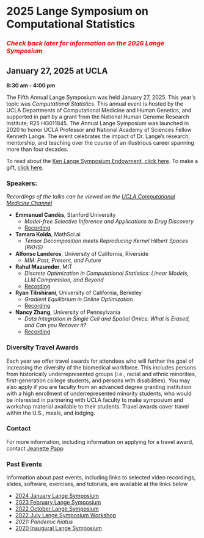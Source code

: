 # 2025 Lange Symposium on Computational Statistics

### <span style="color:red">_Check back later for information on the 2026 Lange Symposium_</span>

## January 27, 2025 at UCLA

**8:30 am - 4:00 pm**

The Fifth Annual Lange Symposium was held January 27, 2025. This year's topic was *Computational Statistics*. This annual event is hosted by the UCLA Departments of Computational Medicine and Human Genetics, and supported in part by a grant from the National Human Genome Research Institute; R25 HG011845. The Annual Lange Symposium was launched in 2020 to honor UCLA Professor and National Academy of Sciences Fellow Kenneth Lange. The event celebrates the impact of Dr. Lange’s research, mentorship, and teaching over the course of an illustrious career spanning more than four decades.

To read about the [Ken Lange Symposium Endowment, click here](https://compmed.ucla.edu/ken-lange-symposium-endowment). To make a gift, [click here](https://giving.ucla.edu/Campaign/Donate.aspx?SiteNum=3167&fund=64621O&code=M-19409).

### Speakers:
*Recordings of the talks can be viewed on the [UCLA Computational Medicine Channel](https://www.youtube.com/@computationalmedicineucla)*
 * **Emmanuel Candès**, Stanford University
   * *Model-free Selective Inference and Applications to Drug Discovery*
   * [Recording](https://www.youtube.com/watch?v=Rta6zByM26w&list=PL9erWHMFMErkhDaoVeEhWfXofu7WBwlvY&index=2)
 * **Tamara Kolda**, MathSci.ai
   * *Tensor Decomposition meets Reproducing Kernel Hilbert Spaces (RKHS)*
 * **Alfonso Landeros**, University of California, Riverside
   * *MM: Past, Present, and Future*
 * **Rahul Mazumder**, MIT
   * *Discrete Optimization in Computational Statistics: Linear Models, LLM Compression, and Beyond*
   * [Recording](https://www.youtube.com/watch?v=Lbsh4wgxHHA&list=PL9erWHMFMErkhDaoVeEhWfXofu7WBwlvY&index=3)
 * **Ryan Tibshirani**, University of California, Berkeley
   * *Gradient Equilibrium in Online Optimization*
   * [Recording](https://www.youtube.com/watch?v=cFIV8cC3dxA&list=PL9erWHMFMErkhDaoVeEhWfXofu7WBwlvY&index=5)
 * **Nancy Zhang**, University of Pennsylvania
   * *Data Integration in Single Cell and Spatial Omics: What is Erased, and Can you Recover it?*
   * [Recording](https://www.youtube.com/watch?v=qRoRLzZOeBo&list=PL9erWHMFMErkhDaoVeEhWfXofu7WBwlvY&index=5)

### Diversity Travel Awards
Each year we offer travel awards for attendees who will further the goal of increasing the diversity of the biomedical workforce. This includes persons from historically underrepresented groups (i.e., racial and ethnic minorities, first-generation college students, and persons with disabilities). You may also apply if you are faculty from an advanced degree granting institution with a high enrollment of underrepresented minority students, who would be interested in partnering with UCLA faculty to make symposium and workshop material available to their students.
Travel awards cover travel within the U.S., meals, and lodging.

### Contact
For more information, including information on applying for a travel award, contact [Jeanette Papp](mailto:jcpapp@ucla.edu?subject=Lange_Symposium)

### Past Events

Information about past events, including links to selected video recordings, slides, software, exercises, and tutorials, are available at the links below
- [2024 January Lange Symposium](https://langesymposium.github.io/2024-Lange-Symposium/)
- [2023 February Lange Symposium](https://langesymposium.github.io/2023-February-Symposium/)
- [2022 October Lange Symposium](https://langesymposium.github.io/2022-October-Symposium/)
- [2022 July Lange Symposium Workshop](https://langesymposium.github.io/2022-July-Workshop/)
- *2021: Pandemic hiatus*
- [2020 Inaugural Lange Symposium](https://langesymposium.github.io/2020/)
